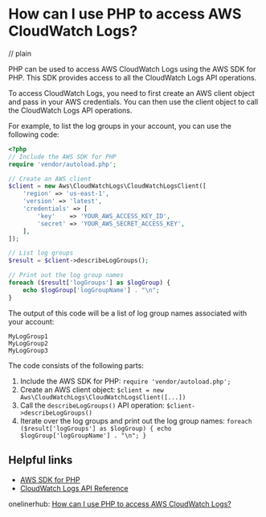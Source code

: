 # How can I use PHP to access AWS CloudWatch Logs?
// plain

PHP can be used to access AWS CloudWatch Logs using the AWS SDK for PHP. This SDK provides access to all the CloudWatch Logs API operations.

To access CloudWatch Logs, you need to first create an AWS client object and pass in your AWS credentials. You can then use the client object to call the CloudWatch Logs API operations.

For example, to list the log groups in your account, you can use the following code:

```php
<?php
// Include the AWS SDK for PHP
require 'vendor/autoload.php';

// Create an AWS client
$client = new Aws\CloudWatchLogs\CloudWatchLogsClient([
    'region' => 'us-east-1',
    'version' => 'latest',
    'credentials' => [
        'key'    => 'YOUR_AWS_ACCESS_KEY_ID',
        'secret' => 'YOUR_AWS_SECRET_ACCESS_KEY',
    ],
]);

// List log groups
$result = $client->describeLogGroups();

// Print out the log group names
foreach ($result['logGroups'] as $logGroup) {
    echo $logGroup['logGroupName'] . "\n";
}
```

The output of this code will be a list of log group names associated with your account:

```
MyLogGroup1
MyLogGroup2
MyLogGroup3
```

The code consists of the following parts:

1. Include the AWS SDK for PHP: `require 'vendor/autoload.php';`
2. Create an AWS client object: `$client = new Aws\CloudWatchLogs\CloudWatchLogsClient([...])`
3. Call the `describeLogGroups()` API operation: `$client->describeLogGroups()`
4. Iterate over the log groups and print out the log group names: `foreach ($result['logGroups'] as $logGroup) { echo $logGroup['logGroupName'] . "\n"; }`

## Helpful links

- [AWS SDK for PHP](https://aws.amazon.com/sdk-for-php/)
- [CloudWatch Logs API Reference](https://docs.aws.amazon.com/cli/latest/reference/logs/index.html)

onelinerhub: [How can I use PHP to access AWS CloudWatch Logs?](https://onelinerhub.com/php-aws/how-can-i-use-php-to-access-aws-cloudwatch-logs)